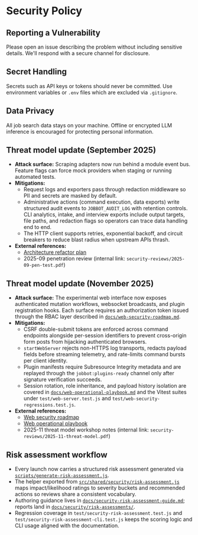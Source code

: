 # Security Policy

## Reporting a Vulnerability

Please open an issue describing the problem without including sensitive details.
We'll respond with a secure channel for disclosure.

## Secret Handling

Secrets such as API keys or tokens should never be committed. Use environment variables or `.env` files which are excluded via `.gitignore`.

## Data Privacy

All job search data stays on your machine. Offline or encrypted LLM inference is encouraged for protecting personal information.

## Threat model update (September 2025)

- **Attack surface:** Scraping adapters now run behind a module event bus. Feature flags can force mock
  providers when staging or running automated tests.
- **Mitigations:**
  - Request logs and exporters pass through redaction middleware so PII and secrets are masked by
    default.
  - Administrative actions (command execution, data exports) write structured audit events to
    `JOBBOT_AUDIT_LOG` with retention controls. CLI analytics, intake, and interview exports include
    output targets, file paths, and redaction flags so operators can trace data handling end to end.
  - The HTTP client supports retries, exponential backoff, and circuit breakers to reduce blast radius
    when upstream APIs thrash.
- **External references:**
  - [Architecture refactor plan](docs/polish/refactor-plan.md)
  - 2025-09 penetration review (internal link: `security-reviews/2025-09-pen-test.pdf`)

## Threat model update (November 2025)

- **Attack surface:** The experimental web interface now exposes authenticated mutation workflows,
  websocket broadcasts, and plugin registration hooks. Each surface requires an authorization token
  issued through the RBAC layer described in [`docs/web-security-roadmap.md`](docs/web-security-roadmap.md).
- **Mitigations:**
  - CSRF double-submit tokens are enforced across command endpoints alongside per-session identifiers
    to prevent cross-origin form posts from hijacking authenticated browsers.
  - `startWebServer` rejects non-HTTPS log transports, redacts payload fields before streaming
    telemetry, and rate-limits command bursts per client identity.
  - Plugin manifests require Subresource Integrity metadata and are replayed through the
    `jobbot:plugins-ready` channel only after signature verification succeeds.
  - Session rotation, role inheritance, and payload history isolation are covered in
    [`docs/web-operational-playbook.md`](docs/web-operational-playbook.md) and the Vitest suites under
    `test/web-server.test.js` and `test/web-security-regressions.test.js`.
- **External references:**
  - [Web security roadmap](docs/web-security-roadmap.md)
  - [Web operational playbook](docs/web-operational-playbook.md)
  - 2025-11 threat model workshop notes (internal link: `security-reviews/2025-11-threat-model.pdf`)

## Risk assessment workflow

- Every launch now carries a structured risk assessment generated via
  [`scripts/generate-risk-assessment.js`](scripts/generate-risk-assessment.js).
- The helper exported from [`src/shared/security/risk-assessment.js`](src/shared/security/risk-assessment.js)
  maps impact/likelihood ratings to severity buckets and recommended actions so reviews share a
  consistent vocabulary.
- Authoring guidance lives in
  [`docs/security-risk-assessment-guide.md`](docs/security-risk-assessment-guide.md); reports land in
  [`docs/security/risk-assessments/`](docs/security/risk-assessments/).
- Regression coverage in `test/security-risk-assessment.test.js` and
  `test/security-risk-assessment-cli.test.js` keeps the scoring logic and CLI usage aligned with the
  documentation.

